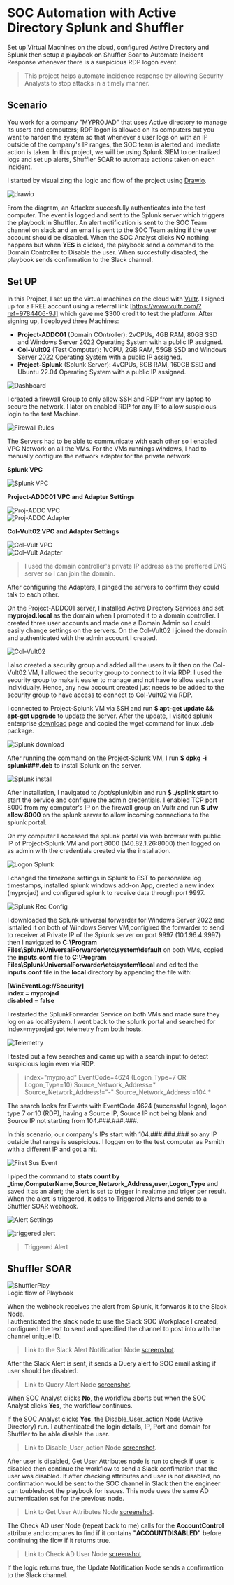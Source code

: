 # SOC Automation with Active Directory Splunk and Shuffler
Set up Virtual Machines on the cloud, configured Active Directory and Splunk then setup a playbook on Shuffler Soar to Automate Incident Response whenever there is a suspicious RDP logon event.

>This project helps automate incidence response by allowing Security Analysts to stop attacks in a timely manner.

## Scenario
You work for a company "MYPROJAD" that uses Active directory to manage its users and computers; RDP logon is allowed on its computers but you want to harden the system so that whenever a user logs on with an IP outside of the company's IP ranges, the SOC team is alerted and imediate action is taken. In this project, we will be using Splunk SIEM to centralized logs and set up alerts, Shuffler SOAR to automate actions taken on each incident.

I started by visualizing the logic and flow of the project using [Drawio](https://www.drawio.com).

![drawio]()

From the diagram, an Attacker succesfully authenticates into the test computer. The event is logged and sent to the Splunk server which triggers the playbook in Shuffler. An alert notification is sent to the SOC Team channel on slack and an email is sent to the SOC Team asking if the user account should be disabled. When the SOC Analyst clicks **NO** nothing happens but when **YES** is clicked, the playbook send a command to the Domain Controller to Disable the user. When succesfully disabled, the playbook sends confirmation to the Slack channel.

## Set UP

In this Project, I set up the virtual machines on the cloud with [Vultr](https://my.vultr.com). I signed up for a FREE account using a referral link [https://www.vultr.com/?ref=9784406-9J] which gave me $300 credit to test the platform. After signing up, I deployed three Machines:

- **Project-ADDC01** (Domain COntroller): 2vCPUs, 4GB RAM, 80GB SSD and Windows Server 2022 Operating System with a public IP assigned.
- **Col-Vult02** (Test Computer): 1vCPU, 2GB RAM, 55GB SSD and Windows Server 2022 Operating System with a public IP assigned.
- **Project-Splunk** (Splunk Server): 4vCPUs, 8GB RAM, 160GB SSD and Ubuntu 22.04 Operating System with a public IP assigned.

![Dashboard]()

I created a firewall Group to only allow SSH and RDP from my laptop to secure the network. I later on enabled RDP for any IP to allow suspicious login to the test Machine.

![Firewall Rules]()

The Servers had to be able to communicate with each other so I enabled VPC Network on all the VMs. For the VMs runnings windows, I had to manually configure the network adapter for the private network.

**Splunk VPC**

![Splunk VPC]()

**Project-ADDC01 VPC and Adapter Settings**

![Proj-ADDC VPC]()  
![Proj-ADDC Adapter]()

**Col-Vult02 VPC and Adapter Settings**

![Col-Vult VPC]()  
![Col-Vult Adapter]()  
>I used the domain controller's private IP address as the preffered DNS server so I can join the domain.

After configuring the Adapters, I pinged the servers to confirm they could talk to each other.

On the Project-ADDC01 server, I installed Active Directory Services and set **myprojad.local** as the domain when I promoted it to a domain controller. I created three user accounts and made one a Domain Admin so I could easily change settings on the servers. On the Col-Vult02 I joined the domain and authenticated with the admin account I created.

![Col-Vult02]()  

I also created a security group and added all the users to it then on the Col-Vult02 VM, I allowed the security group to connect to it via RDP. I used the security group to make it easier to manage and not have to allow each user individually. Hence, any new account created just needs to be added to the security group to have access to connect to Col-Vult02 via RDP.

I connected to Project-Splunk VM via SSH and run **$ apt-get update && apt-get upgrade** to update the server. After the update, I visited splunk enterprise [download](https://www.splunk.com/en_us/download/splunk-enterprise.html) page and copied the wget command for linux .deb package.

![Splunk download]()

After running the command on the Project-Splunk VM, I run **$ dpkg -i splunk###.deb** to install Splunk on the server.

![Splunk install]()

After installation, I navigated to /opt/splunk/bin and run **$ ./splink start** to start the service and configure the admin credentials. I enabled TCP port 8000 from my computer's IP on the firewall group on Vultr and run **$ ufw allow 8000** on the splunk server to allow incoming connections to the splunk portal.

On my computer I accessed the splunk portal via web browser with public IP of Project-Splunk VM and port 8000 (140.82.1.26:8000) then logged on as admin with the credentials created via the installation.

![Logon Splunk]()

I changed the timezone settings in Splunk to EST to personalize log timestamps, installed splunk windows add-on App, created a new index (myprojad) and configured splunk to receive data through port 9997. 

![Splunk Rec Config]()

I downloaded the Splunk universal forwarder for Windows Server 2022 and isntalled it on both of Windows Server VM,configired the forwarder to send to receiver at Private IP of the Splunk server on port 9997 (10.1.96.4:9997) then I navigated to **C:\Program Files\SplunkUniversalForwarder\etc\system\default** on both VMs, copied the **inputs.conf** file to **C:\Program Files\SplunkUniversalForwarder\etc\system\local** and edited the **inputs.conf** file in the **local** directory by appending the file with:

**[WinEventLog://Security]**  
**index = myprojad**  
**disabled = false**  

I restarted the SplunkForwarder Service on both VMs and made sure they log on as localSystem. I went back to the splunk portal and searched for index=myprojad got telemetry from both hosts.

![Telemetry]()

I tested put a few searches and came up with a search input to detect suspicious login even via RDP. 

>index="myprojad" EventCode=4624 (Logon_Type=7 OR Logon_Type=10) Source_Network_Address=* Source_Network_Address!="-" Source_Network_Address!=104.*

The search looks for Events with EventCode 4624 (successful logon), logon type 7 or 10 (RDP), having a Source IP, Source IP not being blank and Source IP not starting from 104.###.###.###.

In this scenario, our company's IPs start with 104.###.###.### so any IP outside that range is suspicious. I loggen on to the test computer as Psmith with a different IP and got a hit.

![First Sus Event]()

I piped the command to **stats count by _time,ComputerName,Source_Network_Address,user,Logon_Type** and saved it as an alert; the alert is set to trigger in realtime and triger per result. When the alert is triggered, it adds to Triggered Alerts and sends to a Shuffler SOAR webhook.

![Alert Settings]()

![triggered alert]()  
>Triggered Alert

## Shuffler SOAR
![ShufflerPlay]()  
Logic flow of Playbook

When the webhook receives the alert from Splunk, it forwards it to the Slack Node.  
I authenticated the slack node to use the Slack SOC Workplace I created, configured the text to send and specified the channel to post into with the channel unique ID.  
>Link to the Slack Alert Notification Node [screenshot]().  

After the Slack Alert is sent, it sends a Query alert to SOC email asking if user should be disabled.  
>Link to Query Alert Node [screenshot]().

When SOC Analyst clicks **No**, the workflow aborts but when the SOC Analyst clicks **Yes**, the workflow continues.

If the SOC Analyst clicks **Yes**, the Disable_User_action Node (Active Directory) run. I authenticated the login details, IP, Port and domain for Shuffler to be able disable the user.  
>Link to Disable_User_action Node [screenshot]().

After user is disabled, Get User Attributes node is run to check if user is disabled then continue the workflow to send a Slack confimation that the user was disabled. If after checking attributes and user is not disabled, no confirmation would be sent to the SOC channel in Slack then the engineer can toubleshoot the playbook for issues. This node uses the same AD authentication set for the previous node.
>Link to Get User Attributes Node [screenshot]().

The Check AD user Node (repeat back to me) calls for the **AccountControl** attribute and compares to find if it contains **"ACCOUNTDISABLED"** before continuing the flow if it returns true.
>Link to Check AD User Node [screenshot]().

If the logic returns true, the Update Notification Node sends a confirmation to the Slack channel.
